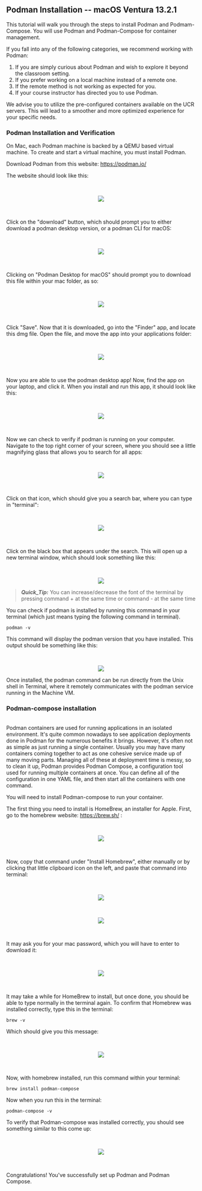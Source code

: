 ## Podman Installation -- macOS Ventura 13.2.1 
This tutorial will walk you through the steps to install Podman and Podmam-Compose.  You will use Podman and Podman-Compose for container management.

If you fall into any of the following categories, we recommend working with Podman:

1. If you are simply curious about Podman and wish to explore it beyond the classroom setting.
2. If you prefer working on a local machine instead of a remote one.
3. If the remote method is not working as expected for you.
4. If your course instructor has directed you to use Podman.

We advise you to utilize the pre-configured containers available on the UCR servers. This will lead to a smoother and more optimized experience for your specific needs.


### Podman Installation and Verification

On Mac, each Podman machine is backed by a QEMU based virtual machine. To create and start a virtual machine, you must install Podman.  

Download Podman from this website: https://podman.io/

The website should look like this: 

</br>

<p align="center">
  <img src="images\macOS\image15.png">
</p>

</br>

Click on the "download" button, which should prompt you to either download a podman desktop version, or a podman CLI for macOS: 

</br>

<p align="center">
  <img src="images\macOS\image21.png">
</p>

</br>

Clicking on "Podman Desktop for macOS" should prompt you to download this file within your mac folder, as so: 

</br>

<p align="center">
  <img src="images\macOS\image2.png">
</p>

</br>

Click "Save". Now that it is downloaded, go into the "Finder" app, and locate this dmg file. Open the file, and move the app into your applications folder: 

</br>

<p align="center">
  <img src="images\macOS\image18.png">
</p>

</br>

Now you are able to use the podman desktop app! Now, find the app on your laptop, and click it. When you install and run this app, it should look like this: 

</br>

<p align="center">
  <img src="images\macOS\image13.png">
</p>

</br>

Now we can check to verify if podman is running on your computer. Navigate to the top right corner of your screen, where you should see a little magnifying glass that allows you to search for all apps: 

</br>

<p align="center">
  <img src="images\macOS\image9.png">
</p>

</br>

Click on that icon, which should give you a search bar, where you can type in "terminal": 

</br>

<p align="center">
  <img src="images\macOS\image3.png">
</p>

</br>

Click on the black box that appears under the search. This will open up a new terminal window, which should look something like this: 

</br>

<p align="center">
  <img src="images\macOS\image5.png">
</p>

> **_Quick_Tip:_** You can increase/decrease the font of the terminal by pressing command + at the same time or command - at the same time

You can check if podman is installed by running this command in your terminal (which just means typing the following command in terminal). 
```
podman -v
```

This command will display the podman version that you have installed. This output should be something like this: 

</br>

<p align="center">
  <img src="images\macOS\image20.png">
</p>

Once installed, the podman command can be run directly from the Unix shell in Terminal, where it remotely communicates with the podman service running in the Machine VM.
</br>

### Podman-compose installation 

</br>
Podman containers are used for running applications in an isolated environment. It's quite common nowadays to see application deployments done in Podman for the numerous benefits it brings. However, it's often not as simple as just running a single container. Usually you may have many containers coming together to act as one cohesive service made up of many moving parts. Managing all of these at deployment time is messy, so to clean it up, Podman provides Podman Compose, a configuration tool used for running multiple containers at once. You can define all of the configuration in one YAML file, and then start all the containers with one command. 

You will need to install Podman-compose to run your container.

The first thing you need to install is HomeBrew, an installer for Apple. First, go to the homebrew website: https://brew.sh/ :

</br>

<p align="center">
  <img src="images\macOS\image1.png">
</p>

</br>

Now, copy that command under "Install Homebrew", either manually or by clicking that little clipboard icon on the left, and paste that command into terminal: 

</br>

<p align="center">
  <img src="images\macOS\image11.png">
</p>

</br>

<p align="center">
  <img src="images\macOS\image12.png">
</p>

</br>

It may ask you for your mac password, which you will have to enter to download it: 

</br>

<p align="center">
  <img src="images\macOS\image14.png">
</p>

</br>

It may take a while for HomeBrew to install, but once done, you should be able to type normally in the terminal again. To confirm that Homebrew was installed correctly, type this in the terminal: 

```
brew -v
```

Which should give you this message: 

</br>

<p align="center">
  <img src="images\macOS\image12.png">
</p>

</br>

Now, with homebrew installed, run this command within your terminal:

```
brew install podman-compose
```

Now when you run this in the terminal:
```
podman-compose -v
```

To verify that Podman-compose was installed correctly, you should see something similar to this come up: 

</br>

<p align="center">
  <img src="images\macOS\image7.png">
</p>

</br>

Congratulations!  You've successfully set up Podman and Podman Compose.
